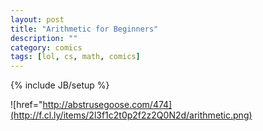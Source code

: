 ```yaml
---
layout: post
title: "Arithmetic for Beginners"
description: ""
category: comics
tags: [lol, cs, math, comics]
---
```

{% include JB/setup %}


![href="http://abstrusegoose.com/474](http://f.cl.ly/items/2l3f1c2t0p2f2z2Q0N2d/arithmetic.png)